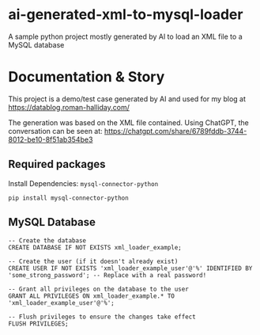 # ai-generated-xml-to-mysql-loader
A sample python project mostly generated by AI to load an XML file to a MySQL database

# Documentation & Story
This project is a demo/test case generated by AI and used for my blog at https://datablog.roman-halliday.com/

The generation was based on the XML file contained. Using ChatGPT, the conversation can be seen at: https://chatgpt.com/share/6789fddb-3744-8012-be10-8f51ab354be3

## Required packages

Install Dependencies: `mysql-connector-python`
```
pip install mysql-connector-python
```

## MySQL Database

```
-- Create the database
CREATE DATABASE IF NOT EXISTS xml_loader_example;

-- Create the user (if it doesn't already exist)
CREATE USER IF NOT EXISTS 'xml_loader_example_user'@'%' IDENTIFIED BY 'some_strong_password'; -- Replace with a real password!

-- Grant all privileges on the database to the user
GRANT ALL PRIVILEGES ON xml_loader_example.* TO 'xml_loader_example_user'@'%';

-- Flush privileges to ensure the changes take effect
FLUSH PRIVILEGES;
```
